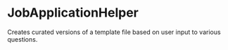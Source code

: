 # JobApplicationHelper
Creates curated versions of a template file based on user input to various questions.
